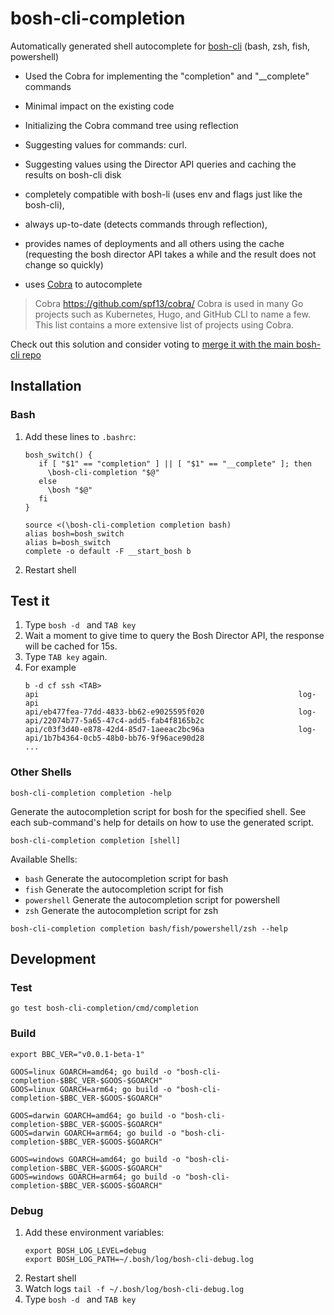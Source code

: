 # bosh-cli-completion

Automatically generated shell autocomplete for [bosh-cli](https://github.com/cloudfoundry/bosh-cli) (bash, zsh, fish, powershell)

- Used the Cobra for implementing the "completion" and "__complete" commands
- Minimal impact on the existing code
- Initializing the Cobra command tree using reflection
- Suggesting values for commands: curl.
- Suggesting values using the Director API queries and caching the results on bosh-cli disk

- completely compatible with bosh-li (uses env and flags just like the bosh-cli),
- always up-to-date (detects commands through reflection),
- provides names of deployments and all others using the cache (requesting the bosh director API takes a while and the result does not change so quickly)
- uses [Cobra](https://github.com/spf13/cobra/) to autocomplete

> Cobra https://github.com/spf13/cobra/
> Cobra is used in many Go projects such as Kubernetes, Hugo, and GitHub CLI to name a few. This list contains a more extensive list of projects using Cobra.

Check out this solution and consider voting to [merge it with the main bosh-cli repo](https://github.com/cloudfoundry/bosh-cli/pull/629) 

## Installation
 
### Bash

1. Add these lines to `.bashrc`:
   ```shell
   bosh_switch() {
      if [ "$1" == "completion" ] || [ "$1" == "__complete" ]; then
        \bosh-cli-completion "$@"
      else
        \bosh "$@"
      fi
   }
   
   source <(\bosh-cli-completion completion bash)
   alias bosh=bosh_switch
   alias b=bosh_switch
   complete -o default -F __start_bosh b
   ```
2. Restart shell

## Test it

1. Type `bosh -d ` and `TAB key`
2. Wait a moment to give time to query the Bosh Director API, the response will be cached for 15s. 
3. Type `TAB key` again.
4. For example
   ```shell
   b -d cf ssh <TAB>
   api                                                          log-api
   api/eb477fea-77dd-4833-bb62-e9025595f020                     log-api/22074b77-5a65-47c4-add5-fab4f8165b2c
   api/c03f3d40-e878-42d4-85d7-1aeeac2bc96a                     log-api/1b7b4364-0cb5-48b0-bb76-9f96ace90d28
   ...

### Other Shells

```shell
bosh-cli-completion completion -help
```

Generate the autocompletion script for bosh for the specified shell. See each sub-command's help for details on how to use the generated script.

```shell
bosh-cli-completion completion [shell]
```

Available Shells:
- `bash` Generate the autocompletion script for bash
- `fish` Generate the autocompletion script for fish
- `powershell` Generate the autocompletion script for powershell
- `zsh` Generate the autocompletion script for zsh


```shell
bosh-cli-completion completion bash/fish/powershell/zsh --help
```

## Development

### Test

```shell
go test bosh-cli-completion/cmd/completion
```

### Build

```shell
export BBC_VER="v0.0.1-beta-1"

GOOS=linux GOARCH=amd64; go build -o "bosh-cli-completion-$BBC_VER-$GOOS-$GOARCH"
GOOS=linux GOARCH=arm64; go build -o "bosh-cli-completion-$BBC_VER-$GOOS-$GOARCH"

GOOS=darwin GOARCH=amd64; go build -o "bosh-cli-completion-$BBC_VER-$GOOS-$GOARCH"
GOOS=darwin GOARCH=arm64; go build -o "bosh-cli-completion-$BBC_VER-$GOOS-$GOARCH"

GOOS=windows GOARCH=amd64; go build -o "bosh-cli-completion-$BBC_VER-$GOOS-$GOARCH"
GOOS=windows GOARCH=arm64; go build -o "bosh-cli-completion-$BBC_VER-$GOOS-$GOARCH"
```

### Debug

1. Add these environment variables:
    ```shell
    export BOSH_LOG_LEVEL=debug
    export BOSH_LOG_PATH=~/.bosh/log/bosh-cli-debug.log
    ```
2. Restart shell
3. Watch logs `tail -f ~/.bosh/log/bosh-cli-debug.log`
4. Type `bosh -d ` and `TAB key`
